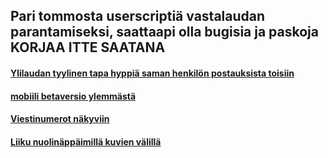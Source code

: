 ## Pari tommosta userscriptiä vastalaudan parantamiseksi, saattaapi olla bugisia ja paskoja KORJAA ITTE SAATANA

#### [Ylilaudan tyylinen tapa hyppiä saman henkilön postauksista toisiin](https://github.com/Vastanonyymi/vastalauta-userscript/raw/main/Vastalauta%20Track%20User%20Posts%20in%20Thread.user.js)
#### [mobiili betaversio ylemmästä](https://github.com/Vastanonyymi/vastalauta-userscript/raw/main/Vastalauta%20Track%20User%20Posts%20Mobile.user.js)

#### [Viestinumerot näkyviin](https://github.com/Vastanonyymi/vastalauta-userscript/raw/main/Vastalauta%20Post%20IDs.user.js)

#### [Liiku nuolinäppäimillä kuvien välillä](https://github.com/Vastanonyymi/vastalauta-userscript/raw/main/Vastalauta%20File%20Navigation.user.js)
